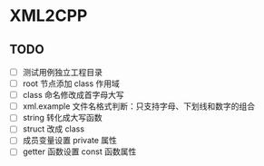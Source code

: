 # XML2CPP

## TODO

* [ ] 测试用例独立工程目录
* [ ] root 节点添加 class 作用域
* [ ] class 命名修改成首字母大写
* [ ] xml.example 文件名格式判断：只支持字母、下划线和数字的组合
* [ ] string 转化成大写函数
* [ ] struct 改成 class
* [ ] 成员变量设置 private 属性
* [ ] getter 函数设置 const 函数属性

